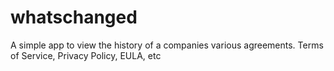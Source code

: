 # whatschanged
A simple app to view the history of a companies various agreements. Terms of Service, Privacy Policy, EULA, etc

